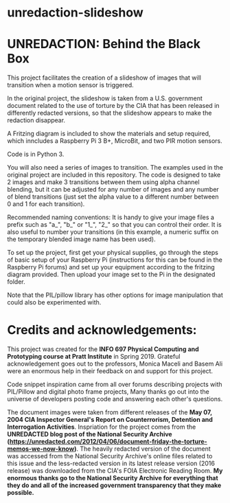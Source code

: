 # unredaction-slideshow
# UNREDACTION: Behind the Black Box

This project facilitates the creation of a slideshow of images that will transition when a motion sensor is triggered. 

In the original project, the slideshow is taken from a U.S. government document related to the use of torture by the CIA that has been released in differently redacted versions, so that the slideshow appears to make the redaction disappear.

A Fritzing diagram is included to show the materials and setup required, which inncludes a Raspberry Pi 3 B+, MicroBit, and two PIR motion sensors.

Code is in Python 3. 

You will also need a series of images to transition. The examples used in the original project are included in this repository. The code is designed to take 2 images and make 3 transitions between them using alpha channel blending, but it can be adjusted for any number of images and any number of blend transitions (just set the alpha value to a different number between 0 and 1 for each transition).

Recommended naming conventions: It is handy to give your image files a prefix such as "a_", "b_" or "1_", "2_" so that you can control their order. It is also useful to number your transitions (in this example, a numeric suffix on the temporary blended image name has been used).

To set up the project, first get your physical supplies, go through the steps of basic setup of your Raspberry Pi (instructions for this can be found in the Raspberry Pi forums) and set up your equipment according to the fritzing diagram provided. Then upload your image set to the Pi in the designated folder.

Note that the PIL/pillow library has other options for image manipulation that could also be experimented with.

# Credits and acknowledgements:
This project was created for the <b>INFO 697 Physical Computing and Prototyping course at Pratt Institute</b> in Spring 2019. Grateful acknowledgement goes out to the professors, Monica Maceli and Basem Ali were an enormous help in their feedback on and support for this project.

Code snippet inspiration came from all over forums describing projects with PIL/Pillow and digital photo frame projects, Many thanks go out into the universe of developers posting code and answering each other's questions.

The document images were taken from different releases of the <b> May 07, 2004 CIA Inspector General's Report on Counterrorism, Detention and Interrogation Activities</b>. Inspriation for the project comes from the <b>UNREDACTED blog post of the National Security Archive (https://unredacted.com/2012/04/06/document-friday-the-torture-memos-we-now-know)</b>. The heavily redacted version of the document was accessed from the National Security Archive's online files related to this issue and the less-redacted version in its latest release version (2016 release) was downloaded from the CIA's FOIA Electronic Reading Room. <b>My enormous thanks go to the National Security Archive for everything that they do and all of the increased government transparency that they make possible.</b>
